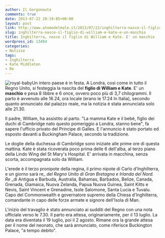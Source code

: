 ```yaml
---
author: Il Gorgonauta
comments: true
date: 2013-07-22 20:19:05+00:00
layout: post
link: http://www.atomodelmale.it/2013/07/22/inghilterra-nasce-il-figlio-di-william-e-kate-e-un-maschio/
slug: inghilterra-nasce-il-figlio-di-william-e-kate-e-un-maschio
title: Inghilterra, nasce il figlio di William e Kate. E' un maschio
wordpress_id: 13484
categories:
- Notizie
tags:
- Inghilterra
- Kate Middleton
- Re
---
```


![royal-baby](http://www.atomodelmale.it/wp-content/uploads/2013/07/royal-baby-300x199.jpg)Un intero paese è in festa. A Londra, così come in tutto il Regno Unito, si festeggia la nascita del **figlio di William e Kate**. E' un **maschio** e pesa 8 libbre e 6 once, ovvero poco più di 3,7 chilogrammi. Il parto è avvenuto alle 16.24, ora locale (erano le 17.24 In Italia), secondo quanto annunciato dal palazzo reale, ma la notizia è stata annunciata solo alle 21.30.

Il padre, William, ha assistito al parto. "La mamma Kate e il bebè, figlio dei duchi di Cambridge nato questo pomeriggio a Londra, stanno bene", fa sapere l'ufficio privato del Principe di Galles. E l'annuncio è stato portato ed esposto davanti a Buckingham Palace, secondo la tradizione.

Le doglie della duchessa di Cambridge sono iniziate alle prime ore di questa mattina. Kate è stata ricoverata poco prima delle 6 dell'alba, al terzo piano della Lindo Wing del St Mary's Hospital. E' arrivata in macchina, senza scorta, accompagnata solo da William.


L'erede è il terzo pronipote della regina, il primo nipote di Carlo d'Inghilterra, e un giorno sarà re_ _del Regno Unito di Gran Bretagna e Irlanda del Nord. Re_ _di Antigua e Barbuda, Australia, Bahamas, Barbados, Belize, Canada, Grenada, Giamaica, Nuova Zelanda, Papua Nuova Guinea, Saint Kitts e Nevis, Saint Vincent e Grenadine, Isole Salomone, Santa Lucia e Tuvalu. Capo del Commonwealth e governatore supremo della Chiesa d'Inghilterra, comandante in capo delle forze armate e signore dell'Isola di Man.

L'inizio del travaglio è stato annunciato ai sudditi del Regno con una nota ufficiale verso le 7.30. Il parto era attesa, originariamente, per il 13 luglio. La data era diventata il 19 luglio, poi il 2 agosto. Rimane ora la grande attesa per il nome del neonato, che sarà annunciato, come riferisce Buckington Palace, "a tempo debito".
